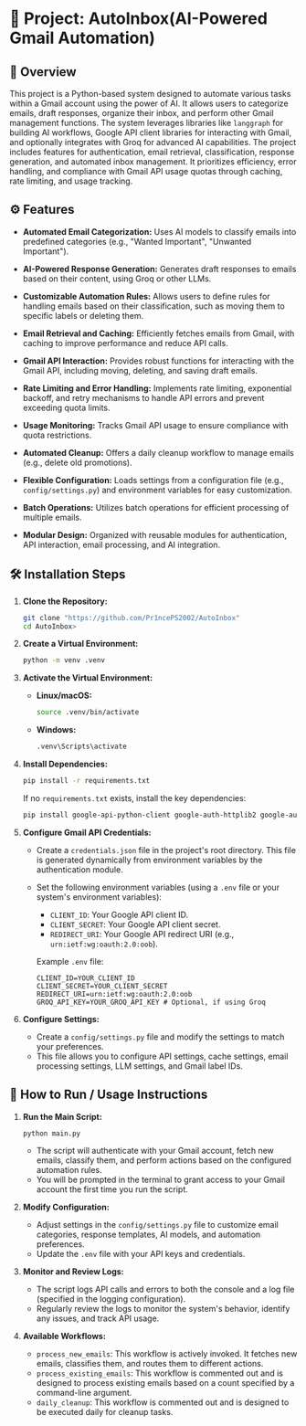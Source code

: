 # 📌 Project: AutoInbox(AI-Powered Gmail Automation)

## 🧠 Overview

This project is a Python-based system designed to automate various tasks within a Gmail account using the power of AI. It allows users to categorize emails, draft responses, organize their inbox, and perform other Gmail management functions. The system leverages libraries like `langgraph` for building AI workflows, Google API client libraries for interacting with Gmail, and optionally integrates with Groq for advanced AI capabilities. The project includes features for authentication, email retrieval, classification, response generation, and automated inbox management. It prioritizes efficiency, error handling, and compliance with Gmail API usage quotas through caching, rate limiting, and usage tracking.

## ⚙️ Features

*   **Automated Email Categorization:** Uses AI models to classify emails into predefined categories (e.g., "Wanted Important", "Unwanted Important").
*   **AI-Powered Response Generation:** Generates draft responses to emails based on their content, using Groq or other LLMs.
*   **Customizable Automation Rules:** Allows users to define rules for handling emails based on their classification,
                                       such as moving them to specific labels or deleting them.
    
*   **Email Retrieval and Caching:** Efficiently fetches emails from Gmail, with caching to improve performance and reduce API calls.
*   **Gmail API Interaction:** Provides robust functions for interacting with the Gmail API, including moving, deleting, and saving draft emails.
*   **Rate Limiting and Error Handling:** Implements rate limiting, exponential backoff, and retry mechanisms to handle API errors and prevent exceeding quota limits.
*   **Usage Monitoring:** Tracks Gmail API usage to ensure compliance with quota restrictions.
*   **Automated Cleanup:** Offers a daily cleanup workflow to manage emails (e.g., delete old promotions).
*   **Flexible Configuration:** Loads settings from a configuration file (e.g., `config/settings.py`) and environment variables for easy customization.
*   **Batch Operations:** Utilizes batch operations for efficient processing of multiple emails.
*   **Modular Design:** Organized with reusable modules for authentication, API interaction, email processing, and AI integration.

## 🛠️ Installation Steps

1.  **Clone the Repository:**

    ```bash
    git clone "https://github.com/Pr1ncePS2002/AutoInbox"  
    cd AutoInbox>
    ```

2.  **Create a Virtual Environment:**

    ```bash
    python -m venv .venv
    ```

3.  **Activate the Virtual Environment:**

    *   **Linux/macOS:**

        ```bash
        source .venv/bin/activate
        ```

    *   **Windows:**

        ```bash
        .venv\Scripts\activate
        ```

4.  **Install Dependencies:**

    ```bash
    pip install -r requirements.txt  
    ```

    If no `requirements.txt` exists, install the key dependencies:

    ```bash
    pip install google-api-python-client google-auth-httplib2 google-auth-oauthlib langgraph google-generativeai python-dotenv pydantic groq
    ```

5.  **Configure Gmail API Credentials:**

    *   Create a `credentials.json` file in the project's root directory.  This file is generated dynamically from environment variables by the authentication module.
    *   Set the following environment variables (using a `.env` file or your system's environment variables):

        *   `CLIENT_ID`: Your Google API client ID.
        *   `CLIENT_SECRET`: Your Google API client secret.
        *   `REDIRECT_URI`: Your Google API redirect URI (e.g., `urn:ietf:wg:oauth:2.0:oob`).

        Example `.env` file:

        ```
        CLIENT_ID=YOUR_CLIENT_ID
        CLIENT_SECRET=YOUR_CLIENT_SECRET
        REDIRECT_URI=urn:ietf:wg:oauth:2.0:oob
        GROQ_API_KEY=YOUR_GROQ_API_KEY # Optional, if using Groq
        ```

6.  **Configure Settings:**
    *   Create a `config/settings.py` file and modify the settings to match your preferences.
    *   This file allows you to configure API settings, cache settings, email processing settings, LLM settings, and Gmail label IDs.

## 🚀 How to Run / Usage Instructions

1.  **Run the Main Script:**

    ```bash
    python main.py
    ```

    *   The script will authenticate with your Gmail account, fetch new emails, classify them, and perform actions based on the configured automation rules.
    *   You will be prompted in the terminal to grant access to your Gmail account the first time you run the script.

2.  **Modify Configuration:**

    *   Adjust settings in the `config/settings.py` file to customize email categories, response templates, AI models, and automation preferences.
    *   Update the `.env` file with your API keys and credentials.

3.  **Monitor and Review Logs:**

    *   The script logs API calls and errors to both the console and a log file (specified in the logging configuration).
    *   Regularly review the logs to monitor the system's behavior, identify any issues, and track API usage.

4.  **Available Workflows:**

    *   `process_new_emails`: This workflow is actively invoked. It fetches new emails, classifies them, and routes them to different actions.
    *   `process_existing_emails`: This workflow is commented out and is designed to process existing emails based on a count specified by a command-line argument.
    *   `daily_cleanup`: This workflow is commented out and is designed to be executed daily for cleanup tasks.



